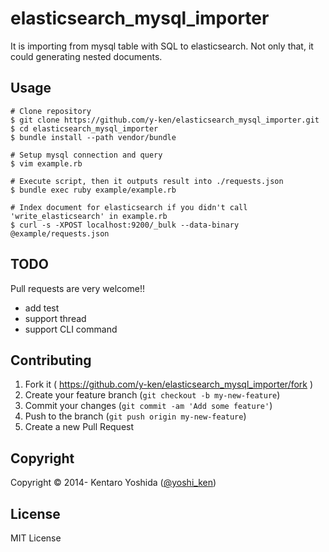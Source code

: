 # elasticsearch_mysql_importer

It is importing from mysql table with SQL to elasticsearch. Not only that, it could generating nested documents.

## Usage

    # Clone repository
    $ git clone https://github.com/y-ken/elasticsearch_mysql_importer.git
    $ cd elasticsearch_mysql_importer
    $ bundle install --path vendor/bundle
    
    # Setup mysql connection and query
    $ vim example.rb
    
    # Execute script, then it outputs result into ./requests.json
    $ bundle exec ruby example/example.rb 
    
    # Index document for elasticsearch if you didn't call 'write_elasticsearch' in example.rb
    $ curl -s -XPOST localhost:9200/_bulk --data-binary @example/requests.json

## TODO

Pull requests are very welcome!!

* add test
* support thread
* support CLI command

## Contributing

1. Fork it ( https://github.com/y-ken/elasticsearch_mysql_importer/fork )
2. Create your feature branch (`git checkout -b my-new-feature`)
3. Commit your changes (`git commit -am 'Add some feature'`)
4. Push to the branch (`git push origin my-new-feature`)
5. Create a new Pull Request

## Copyright

Copyright © 2014- Kentaro Yoshida ([@yoshi_ken](https://twitter.com/yoshi_ken))

## License

MIT License
